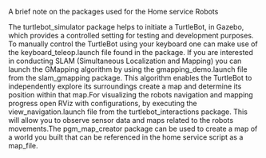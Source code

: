 A brief note on the packages used for the Home service Robots

The turtlebot_simulator package helps to initiate a TurtleBot, in Gazebo, which provides a controlled setting for testing and development purposes.
To manually control the TurtleBot using your keyboard one can make use of the keyboard_teleop.launch file found in the package.
If you are interested in conducting SLAM (Simultaneous Localization and Mapping) you can launch the GMapping algorithm by using the gmapping_demo.launch file from the slam_gmapping package. This algorithm enables the TurtleBot to independently explore its surroundings create a map and determine its position within that map.For visualizing the robots navigation and mapping progress open RViz with configurations, by executing the view_navigation.launch file from the turtlebot_interactions package. This will allow you to observe sensor data and maps related to the robots movements.The pgm_map_creator package can be used to create a map of a world you built that can be referenced in the home service script as a map_file.

